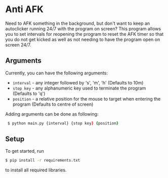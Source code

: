 # Anti AFK

Need to AFK something in the background, but don't want to keep an autoclicker running 24/7 with the program on screen?
This program allows you to set intervals for reopening the program to reset the AFK timer so that you do not get kicked as well as not needing to have the program open on screen 24/7.

## Arguments

Currently, you can have the following arguments:

- `interval` - any integer followed by 's', 'm', 'h' (Defaults to 10m)
- `stop key` - any alphanumeric key used to terminate the program (Defaults to 'q')
- `position` - a relative position for the mouse to target when entering the program (Defaults to centre of screen)

Adding arguments can be done as following:

```zsh
 $ python main.py {interval} {stop key} {position}
```

## Setup

To get started, run

```zsh
$ pip install -r requirements.txt
```

to install all required libraries.
